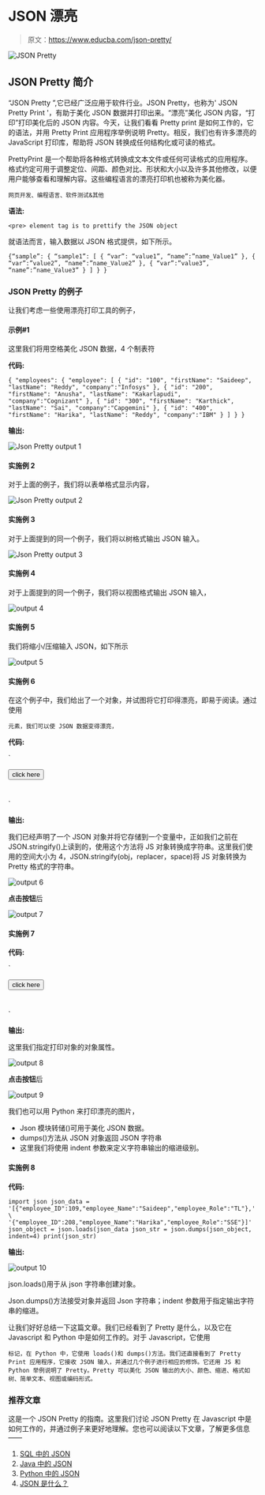 # JSON 漂亮

> 原文：<https://www.educba.com/json-pretty/>

![JSON Pretty](img/a0ee2aead08a4b75d0b761ae630029b4.png)



## JSON Pretty 简介

“JSON Pretty ”,它已经广泛应用于软件行业。JSON Pretty，也称为' JSON Pretty Print '，有助于美化 JSON 数据并打印出来。“漂亮”美化 JSON 内容，“打印”打印美化后的 JSON 内容。今天，让我们看看 Pretty print 是如何工作的，它的语法，并用 Pretty Print 应用程序举例说明 Pretty。相反，我们也有许多漂亮的 JavaScript 打印库，帮助将 JSON 转换成任何结构化或可读的格式。

PrettyPrint 是一个帮助将各种格式转换成文本文件或任何可读格式的应用程序。格式约定可用于调整定位、间距、颜色对比、形状和大小以及许多其他修改，以便用户能够查看和理解内容。这些编程语言的漂亮打印机也被称为美化器。

<small>网页开发、编程语言、软件测试&其他</small>

**语法:**

`<pre> element tag is to prettify the JSON object`

就语法而言，输入数据以 JSON 格式提供，如下所示。

`{“sample”: {
“sample1”: [
{
“var”: “value1”,
“name”:”name_Value1”
},
{
“var”:”value2”,
“name”:”name_Value2”
},
{
“var”:”value3”,
“name”:”name_Value3”
}
] }
}`

### JSON Pretty 的例子

让我们考虑一些使用漂亮打印工具的例子，

#### 示例#1

这里我们将用空格美化 JSON 数据，4 个制表符

**代码:**

`{
"employees": {
"employee": [
{
"id": "100",
"firstName": "Saideep",
"lastName": "Reddy",
"company":"Infosys"
},
{
"id": "200",
"firstName": "Anusha",
"lastName": "Kakarlapudi",
"company":"Cognizant"
},
{
"id": "300",
"firstName": "Karthick",
"lastName": "Sai",
"company":"Capgemini"
},
{
"id": "400",
"firstName": "Harika",
"lastName": "Reddy",
"company":"IBM"
}
] }
}`

**输出:**

![Json Pretty output 1](img/88cd76f348c76d819a54db87a2ac29d8.png)



#### 实施例 2

对于上面的例子，我们将以表单格式显示内容，

![Json Pretty output 2](img/21654ce18a46d474140ff157c1f2e804.png)



#### 实施例 3

对于上面提到的同一个例子，我们将以树格式输出 JSON 输入。

![Json Pretty output 3](img/f607e5c33fc18671157d9e0f58203dc5.png)



#### 实施例 4

对于上面提到的同一个例子，我们将以视图格式输出 JSON 输入，

![output 4](img/f25a9b0b04ed8ce0319bb1692ac2cfa2.png)



#### 实施例 5

我们将缩小/压缩输入 JSON，如下所示

![output 5](img/7858d0d57c4394a798db7733569f189f.png)



#### 实施例 6

在这个例子中，我们给出了一个对象，并试图将它打印得漂亮，即易于阅读。通过使用

```
元素，我们可以使 JSON 数据变得漂亮，
```

**代码:**

`<!DOCTYPE html>
<html>
<head>
<body>
</head>
<p id="SAMPLE_UP" style=
"font-size: 15px; font-weight: bold; color: blue">
</p>
<button onclick="sample_Run();">
click here
</button>
<pre id="SAMPLE_DOWN" style=
"color:green; font-size: 20px; font-weight: bold;">
</pre>
<script>
var sample_up = document.getElementById("SAMPLE_UP");
var sample_down = document.getElementById("SAMPLE_DOWN");
var obj = {
"employer1": {
"employee1": "Saideep",
"employee2": "Karthick"
},
"employee2": "Karthick",
"employee3": "Anusha"
};
sample_up.innerHTML = JSON.stringify(obj);
function sample_Run() {
sample_down.innerHTML = JSON.stringify(obj, undefined, 4);
}
</script>
</body>
</html>`

**输出:**

我们已经声明了一个 JSON 对象并将它存储到一个变量中，正如我们之前在 JSON.stringify()上读到的，使用这个方法将 JS 对象转换成字符串。这里我们使用的空间大小为 4，JSON.stringify(obj，replacer，space)将 JS 对象转换为 Pretty 格式的字符串。

![output 6](img/a28c9b07bc5ad414b077ad1f35f06865.png)



**点击按钮**后

![output 7](img/9b7f11a5da3555344759542202c6b35d.png)



#### 实施例 7

**代码:**

`<!DOCTYPE html>
<html>
<head>
<body>
</head>
<p id="SAMPLE_UP" style=
"font-size: 15px; font-weight: bold; color: blue">
</p>
<button onclick="sample_Run();">
click here
</button>
<pre id="SAMPLE_DOWN" style=
"color:green; font-size: 20px; font-weight: bold;">
</pre>
<script>
var sample_up = document.getElementById("SAMPLE_UP");
var sample_down = document.getElementById("SAMPLE_DOWN");
var obj = {
"employer1": {
"employee1": "Saideep",
"employee2": "Karthick"
},
"employee2": "Karthick",
"employee3": "Anusha" ,
"employee4": "Harika",
};
sample_up.innerHTML = JSON.stringify(obj);
function sample_Run() {
sample_down.innerHTML = JSON.stringify(obj,
['employee2', 'employee4'], 4);
}
</script>
</body>
</html>`

**输出:**

这里我们指定打印对象的对象属性。

![output 8](img/982203bde069494a0e0e1a068504babb.png)



**点击按钮**后

![output 9](img/49523ba13f0cc9dd080398c9c384921e.png)



我们也可以用 Python 来打印漂亮的图片，

*   Json 模块转储()可用于美化 JSON 数据。
*   dumps()方法从 JSON 对象返回 JSON 字符串
*   这里我们将使用 indent 参数来定义字符串输出的缩进级别。

#### 实施例 8

**代码:**

`import json
json_data = '[{"employee_ID":109,"employee_Name":"Saideep","employee_Role":"TL"},' \
'{"employee_ID":208,"employee_Name":"Harika","employee_Role":"SSE"}]'
json_object = json.loads(json_data
json_str = json.dumps(json_object, indent=4)
print(json_str)`

**输出:**

![output 10](img/b4deac70f1031441a494f4e647366755.png)



json.loads()用于从 json 字符串创建对象。

Json.dumps()方法接受对象并返回 Json 字符串；indent 参数用于指定输出字符串的缩进。

让我们好好总结一下这篇文章。我们已经看到了 Pretty 是什么，以及它在 Javascript 和 Python 中是如何工作的。对于 Javascript，它使用

```
标记，在 Python 中，它使用 loads()和 dumps()方法。我们还直接看到了 Pretty Print 应用程序，它接收 JSON 输入，并通过几个例子进行相应的修饰。它还用 JS 和 Python 举例说明了 Pretty。Pretty 可以美化 JSON 输出的大小、颜色、缩进、格式如树、简单文本、视图或编码形式。
```

### 推荐文章

这是一个 JSON Pretty 的指南。这里我们讨论 JSON Pretty 在 Javascript 中是如何工作的，并通过例子来更好地理解。您也可以阅读以下文章，了解更多信息——

1.  [SQL 中的 JSON](https://www.educba.com/json-in-sql/)
2.  [Java 中的 JSON](https://www.educba.com/json-in-java/)
3.  [Python 中的 JSON](https://www.educba.com/json-in-python/)
4.  [JSON 是什么？](https://www.educba.com/what-is-json/)





